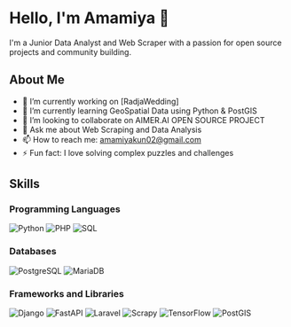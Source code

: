 <!-- ## Hi there 👋 -->
# Hello, I'm Amamiya 👋

I'm a Junior Data Analyst and Web Scraper with a passion for open source projects and community building.

## About Me

- 🔭 I’m currently working on [RadjaWedding]
- 🌱 I’m currently learning GeoSpatial Data using Python & PostGIS
- 👯 I’m looking to collaborate on AIMER.AI OPEN SOURCE PROJECT
- 💬 Ask me about Web Scraping and Data Analysis
- 📫 How to reach me: amamiyakun02@gmail.com
- ⚡ Fun fact: I love solving complex puzzles and challenges

## Skills

### Programming Languages
![Python](https://img.shields.io/badge/Python-3670A0?style=for-the-badge&logo=python&logoColor=ffdd54)
![PHP](https://img.shields.io/badge/PHP-777BB4?style=for-the-badge&logo=php&logoColor=white)
![SQL](https://img.shields.io/badge/SQL-4479A1?style=for-the-badge&logo=postgresql&logoColor=white)

### Databases
![PostgreSQL](https://img.shields.io/badge/PostgreSQL-336791?style=for-the-badge&logo=postgresql&logoColor=white)
![MariaDB](https://img.shields.io/badge/MariaDB-003545?style=for-the-badge&logo=mariadb&logoColor=white)

### Frameworks and Libraries
![Django](https://img.shields.io/badge/Django-092E20?style=for-the-badge&logo=django&logoColor=white)
![FastAPI](https://img.shields.io/badge/FastAPI-009688?style=for-the-badge&logo=fastapi&logoColor=white)
![Laravel](https://img.shields.io/badge/Laravel-FF2D20?style=for-the-badge&logo=laravel&logoColor=white)
![Scrapy](https://img.shields.io/badge/Scrapy-5C5C5C?style=for-the-badge&logo=scrapy&logoColor=white)
![TensorFlow](https://img.shields.io/badge/TensorFlow-FF6F00?style=for-the-badge&logo=tensorflow&logoColor=white)
![PostGIS](https://img.shields.io/badge/PostGIS-0093D0?style=for-the-badge&logo=postgresql&logoColor=white)

<!--
![GitHub Stats](https://github-readme-stats.vercel.app/api?username=Amamiyakun02&show_icons=true)

**Amamiyakun02/Amamiyakun02** is a ✨ _special_ ✨ repository because its `README.md` (this file) appears on your GitHub profile.

Here are some ideas to get you started:

- 🔭 I’m currently working on ...
- 🌱 I’m currently learning ...
- 👯 I’m looking to collaborate on ...
- 🤔 I’m looking for help with ...
- 💬 Ask me about ...
- 📫 How to reach me: ...
- 😄 Pronouns: ...
- ⚡ Fun fact: ...
-->
